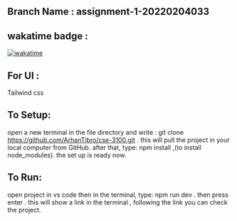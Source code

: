 ## Branch Name : assignment-1-20220204033

## wakatime badge :

[![wakatime](https://wakatime.com/badge/user/223b2895-cb7c-40e8-8fc1-5044ae99e262/project/b408cfc1-e235-4c21-a85d-3ccc1a4c2dfa.svg)](https://wakatime.com/badge/user/223b2895-cb7c-40e8-8fc1-5044ae99e262/project/b408cfc1-e235-4c21-a85d-3ccc1a4c2dfa)

## For UI :

Tailwind css

## To Setup:

open a new terminal in the file directory and write :
git clone https://github.com/ArhanTibro/cse-3100.git .
this will pull the project in your local computer from GitHub.
after that, type: npm install ,(to install node_modules).
the set up is ready now.

## To Run:

open project in vs code then in the terminal, type: npm run dev .
then press enter . this will show a link in the terminal ,
following the link you can check the project.
